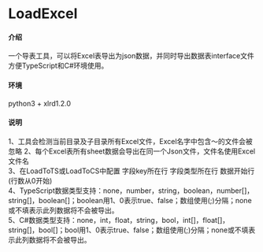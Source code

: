 # LoadExcel

#### 介绍
一个导表工具，可以将Excel表导出为json数据，并同时导出数据表interface文件方便TypeScript和C#环境使用。 

#### 环境
python3 + xlrd1.2.0

#### 说明
1、工具会检测当前目录及子目录所有Excel文件，Excel名字中包含～的文件会被忽略
2、每个Excel表所有sheet数据会导出在同一个Json文件，文件名使用Excel文件名  
3、在LoadToTS或LoadToCS中配置 字段key所在行 字段类型所在行 数据开始行 (行数从0开始)  
4、TypeScript数据类型支持：none，number，string，boolean，number[]，string[]，boolean[]；boolean用1、0表示true、false；数组使用(;)分隔；none或不填表示此列数据将不会被导出。  
5、C#数据类型支持：none，int，float，string，bool，int[]，float[]，string[]，bool[]；bool用1、0表示true、false；数组使用(;)分隔；none或不填表示此列数据将不会被导出。  